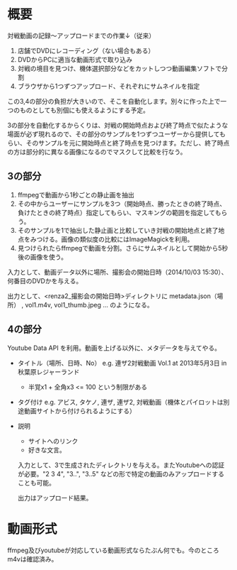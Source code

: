 # 概要

対戦動画の記録〜アップロードまでの作業↓（従来）

1. 店舗でDVDにレコーディング（ない場合もある）
2. DVDからPCに適当な動画形式で取り込み
3. 対戦の境目を見つけ、機体選択部分などをカットしつつ動画編集ソフトで分割
4. ブラウザから1つずつアップロード、それぞれにサムネイルを指定

この3,4の部分の負担が大きいので、そこを自動化します。別々に作った上で一つのものとしても別個にも使えるようにする予定。

3の部分を自動化するからくりは、対戦の開始時点および終了時点で似たような場面が必ず現れるので、その部分のサンプルを1つずつユーザーから提供してもらい、そのサンプルを元に開始時点と終了時点を見つけます。ただし、終了時点の方は部分的に異なる画像になるのでマスクして比較を行なう。

## 3の部分
1. ffmpegで動画から1秒ごとの静止画を抽出
2. その中からユーザーにサンプルを3つ（開始時点、勝ったときの終了時点、負けたときの終了時点）指定してもらい、マスキングの範囲を指定してもらう。
3. そのサンプルを1で抽出した静止画と比較していき対戦の開始地点と終了地点をみつける。画像の類似度の比較にはImageMagickを利用。
4. 見つけられたらffmpegで動画を分割。さらにサムネイルとして開始から5秒後の画像を使う。

入力として、動画データ以外に場所、撮影会の開始日時（2014/10/03 15:30）、何番目のDVDかを与える。

出力として、<renza2_撮影会の開始日時>ディレクトリに metadata.json（場所） , vol1.m4v, vol1_thumb.jpeg ... のようになる。

## 4の部分
Youtube Data API を利用。動画を上げる以外に、メタデータを与えてやる。

- タイトル（場所、日時、No） e.g.  連ザ2対戦動画 Vol.1 at 2013年5月3日 in 秋葉原レジャーランド
  - 半覚x1 + 全角x3 <= 100 という制限がある
- タグ付け e.g. アビス, タケノ, 連ザ, 連ザ2, 対戦動画（機体とパイロットは別途動画サイトから付けられるようにする）
- 説明
  - サイトへのリンク
  - 好きな文言。
  
  入力として、3で生成されたディレクトリを与える。またYoutubeへの認証が必要。"2 3 4", "3..", "3..5" などの形で特定の動画のみアップロードすることも可能。
  
  出力はアップロード結果。
  
# 動画形式
ffmpeg及びyoutubeが対応している動画形式ならたぶん何でも。今のところm4vは確認済み。
